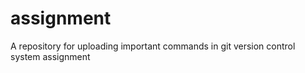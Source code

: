 # assignment
A repository for uploading important commands in git version control system assignment
